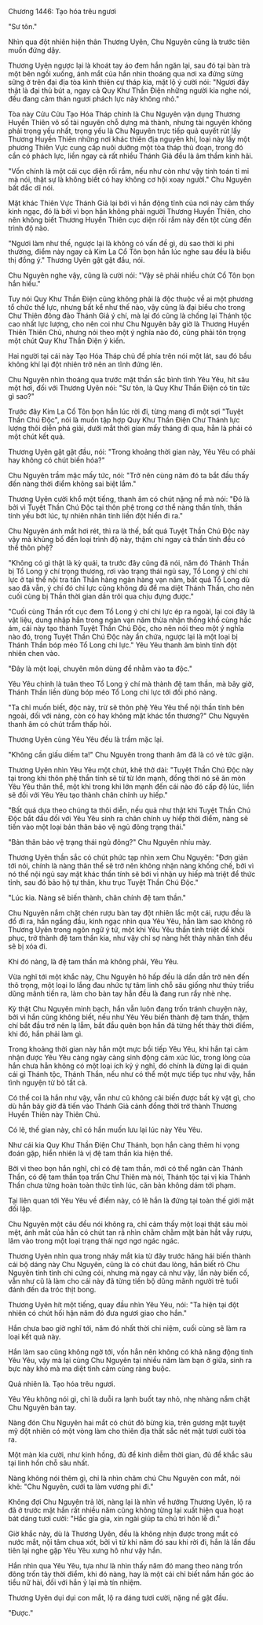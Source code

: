 




Chương 1446: Tạo hóa trêu ngươi


"Sư tôn."

Nhìn qua đột nhiên hiện thân Thương Uyên, Chu Nguyên cũng là trước tiên muốn đứng dậy.

Thương Uyên ngược lại là khoát tay áo đem hắn ngăn lại, sau đó tại bàn trà một bên ngồi xuống, ánh mắt của hắn nhìn thoáng qua nơi xa đứng sừng sững ở trên đại địa tòa kình thiên cự tháp kia, mặt lộ ý cười nói: "Ngươi đây thật là đại thủ bút a, ngay cả Quy Khư Thần Điện những người kia nghe nói, đều đang cảm thán ngươi phách lực này không nhỏ."

Tòa này Cửu Cửu Tạo Hóa Tháp chính là Chu Nguyên vận dụng Thương Huyền Thiên vô số tài nguyên chỗ dựng mà thành, nhưng tài nguyên không phải trọng yếu nhất, trọng yếu là Chu Nguyên trực tiếp quả quyết rút lấy Thương Huyền Thiên những nơi khác thiên địa nguyên khí, loại này lấy một phương Thiên Vực cung cấp nuôi dưỡng một tòa tháp thủ đoạn, trong đó cần có phách lực, liền ngay cả rất nhiều Thánh Giả đều là âm thầm kinh hãi.

"Vốn chính là một cái cục diện rối rắm, nếu như còn như vậy tính toán tỉ mỉ mà nói, thật sự là không biết có hay không cơ hội xoay người." Chu Nguyên bất đắc dĩ nói.

Mặt khác Thiên Vực Thánh Giả lại bởi vì hắn động tĩnh của nơi này cảm thấy kinh ngạc, đó là bởi vì bọn hắn không phải người Thương Huyền Thiên, cho nên không biết Thương Huyền Thiên cục diện rối rắm này đến tột cùng đến trình độ nào.

"Ngươi làm như thế, ngược lại là không có vấn đề gì, dù sao thời kì phi thường, điểm này ngay cả Kim La Cổ Tôn bọn hắn lúc nghe sau đều là biểu thị đồng ý." Thương Uyên gật gật đầu, nói.

Chu Nguyên nghe vậy, cũng là cười nói: "Vậy sẽ phải nhiều chút Cổ Tôn bọn hắn hiểu."

Tuy nói Quy Khư Thần Điện cũng không phải là độc thuộc về ai một phương tổ chức thế lực, nhưng bất kể như thế nào, vậy cũng là đại biểu cho trong Chư Thiên đông đảo Thánh Giả ý chí, mà lại đó cũng là chống lại Thánh tộc cao nhất lực lượng, cho nên coi như Chu Nguyên bây giờ là Thương Huyền Thiên Thiên Chủ, nhưng nói theo một ý nghĩa nào đó, cũng phải tôn trọng một chút Quy Khư Thần Điện ý kiến.

Hai người tại cái này Tạo Hóa Tháp chủ đề phía trên nói một lát, sau đó bầu không khí lại đột nhiên trở nên an tĩnh đứng lên.

Chu Nguyên nhìn thoáng qua trước mặt thần sắc bình tĩnh Yêu Yêu, hít sâu một hơi, đối với Thương Uyên nói: "Sư tôn, là Quy Khư Thần Điện có tin tức gì sao?"

Trước đây Kim La Cổ Tôn bọn hắn lúc rời đi, từng mang đi một sợi "Tuyệt Thần Chú Độc", nói là muốn tập hợp Quy Khư Thần Điện Chư Thánh lực lượng thôi diễn phá giải, dưới mắt thời gian mấy tháng đi qua, hẳn là phải có một chút kết quả.

Thương Uyên gật gật đầu, nói: "Trong khoảng thời gian này, Yêu Yêu có phải hay không có chút biến hóa?"

Chu Nguyên trầm mặc mấy tức, nói: "Trở nên cùng năm đó ta bắt đầu thấy đến nàng thời điểm không sai biệt lắm."

Thương Uyên cười khổ một tiếng, thanh âm có chút nặng nề mà nói: "Đó là bởi vì Tuyệt Thần Chú Độc tại thôn phệ trong cơ thể nàng thần tính, thần tính yếu bớt lúc, tự nhiên nhân tính liền đột hiển đi ra."

Chu Nguyên ánh mắt hơi rét, thì ra là thế, bất quá Tuyệt Thần Chú Độc này vậy mà khủng bố đến loại trình độ này, thậm chí ngay cả thần tính đều có thể thôn phệ?

"Không có gì thật là kỳ quái, ta trước đây cũng đã nói, năm đó Thánh Thần bị Tổ Long ý chí trọng thương, rơi vào trạng thái ngủ say, Tổ Long ý chí chi lực ở tại thể nội tra tấn Thần hàng ngàn hàng vạn năm, bất quá Tổ Long dù sao đã vẫn, ý chí đó chi lực cũng không đủ để ma diệt Thánh Thần, cho nên cuối cùng bị Thần thời gian dần trôi qua chịu đựng được."

"Cuối cùng Thần rốt cục đem Tổ Long ý chí chi lực ép ra ngoài, lại coi đây là vật liệu, dung nhập hắn trong ngàn vạn năm thừa nhận thống khổ cùng hắc ám, cái này tạo thành Tuyệt Thần Chú Độc, cho nên nói theo một ý nghĩa nào đó, trong Tuyệt Thần Chú Độc này ẩn chứa, ngược lại là một loại bị Thánh Thần bóp méo Tổ Long chi lực." Yêu Yêu thanh âm bình tĩnh đột nhiên chen vào.

"Đây là một loại, chuyên môn dùng để nhằm vào ta độc."

Yêu Yêu chính là tuân theo Tổ Long ý chí mà thành đệ tam thần, mà bây giờ, Thánh Thần liền dùng bóp méo Tổ Long chi lực tới đối phó nàng.

"Ta chỉ muốn biết, độc này, trừ sẽ thôn phệ Yêu Yêu thể nội thần tính bên ngoài, đối với nàng, còn có hay không mặt khác tổn thương?" Chu Nguyên thanh âm có chút trầm thấp hỏi.

Thương Uyên cùng Yêu Yêu đều là trầm mặc lại.

"Không cần giấu diếm ta!" Chu Nguyên trong thanh âm đã là có vẻ tức giận.

Thương Uyên nhìn Yêu Yêu một chút, khẽ thở dài: "Tuyệt Thần Chú Độc này tại trong khi thôn phệ thần tính sẽ từ từ lớn mạnh, đồng thời nó sẽ ăn mòn Yêu Yêu thân thể, một khi trong khi lớn mạnh đến cái nào đó cấp độ lúc, liền sẽ đối với Yêu Yêu tạo thành chân chính uy hiếp."

"Bất quá dựa theo chúng ta thôi diễn, nếu quả như thật khi Tuyệt Thần Chú Độc bắt đầu đối với Yêu Yêu sinh ra chân chính uy hiếp thời điểm, nàng sẽ tiến vào một loại bản thân bảo vệ ngủ đông trạng thái."

"Bản thân bảo vệ trạng thái ngủ đông?" Chu Nguyên nhíu mày.

Thương Uyên thần sắc có chút phức tạp nhìn xem Chu Nguyên: "Đơn giản tới nói, chính là nàng thân thể sẽ trở nên không nhận nàng khống chế, bởi vì nó thể nội ngủ say mặt khác thần tính sẽ bởi vì nhận uy hiếp mà triệt để thức tỉnh, sau đó bảo hộ tự thân, khu trục Tuyệt Thần Chú Độc."

"Lúc kia. Nàng sẽ biến thành, chân chính đệ tam thần."

Chu Nguyên nắm chặt chén rượu bàn tay đột nhiên lắc một cái, rượu đều là đổ đi ra, hắn ngẩng đầu, kinh ngạc nhìn qua Yêu Yêu, hắn làm sao không rõ Thương Uyên trong ngôn ngữ ý tứ, một khi Yêu Yêu thần tính triệt để khôi phục, trở thành đệ tam thần kia, như vậy chỉ sợ nàng hết thảy nhân tính đều sẽ bị xóa đi.

Khi đó nàng, là đệ tam thần mà không phải, Yêu Yêu.

Vừa nghĩ tới một khắc này, Chu Nguyên hô hấp đều là dần dần trở nên đến thô trọng, một loại lo lắng đau nhức tự tâm linh chỗ sâu giống như thủy triều dũng mãnh tiến ra, làm cho bàn tay hắn đều là đang run rẩy nhè nhẹ.

Kỳ thật Chu Nguyên minh bạch, hắn vẫn luôn đang trốn tránh chuyện này, bởi vì hắn cũng không biết, nếu như Yêu Yêu biến thành đệ tam thần, thậm chí bắt đầu trở nên lạ lẫm, bắt đầu quên bọn hắn đã từng hết thảy thời điểm, khi đó, hắn phải làm gì.

Trong khoảng thời gian này hắn một mực bồi tiếp Yêu Yêu, khi hắn tại cảm nhận được Yêu Yêu càng ngày càng sinh động cảm xúc lúc, trong lòng của hắn chưa hẳn không có một loại ích kỷ ý nghĩ, đó chính là đừng lại đi quản cái gì Thánh tộc, Thánh Thần, nếu như có thể một mực tiếp tục như vậy, hắn tình nguyện từ bỏ tất cả.

Có thể coi là hắn như vậy, vẫn như cũ không cải biến được bất kỳ vật gì, cho dù hắn bây giờ đã tiến vào Thánh Giả cảnh đồng thời trở thành Thương Huyền Thiên này Thiên Chủ.

Có lẽ, thế gian này, chỉ có hắn muốn lưu lại lúc này Yêu Yêu.

Như cái kia Quy Khư Thần Điện Chư Thánh, bọn hắn càng thêm hi vọng đoán gặp, hiển nhiên là vị đệ tam thần kia hiện thế.

Bởi vì theo bọn hắn nghĩ, chỉ có đệ tam thần, mới có thể ngăn cản Thánh Thần, có đệ tam thần tọa trấn Chư Thiên mà nói, Thánh tộc tại vị kia Thánh Thần chưa từng hoàn toàn thức tỉnh lúc, căn bản không dám tới phạm.

Tại liên quan tới Yêu Yêu về điểm này, có lẽ hắn là đứng tại toàn thế giới mặt đối lập.

Chu Nguyên một câu đều nói không ra, chỉ cảm thấy một loại thật sâu mỏi mệt, ánh mắt của hắn có chút tan rã nhìn chằm chằm mặt bàn hắt vẫy rượu, lâm vào trong một loại trạng thái ngơ ngơ ngác ngác.

Thương Uyên nhìn qua trong nháy mắt kia từ đây trước hăng hái biến thành cái bộ dáng này Chu Nguyên, cũng là có chút đau lòng, hắn biết rõ Chu Nguyên tính tình chi cứng cỏi, nhưng mà ngay cả như vậy, lần này biến cố, vẫn như cũ là làm cho cái này đã từng tiến bộ dũng mãnh người trẻ tuổi đánh đến da tróc thịt bong.

Thương Uyên hít một tiếng, quay đầu nhìn Yêu Yêu, nói: "Ta hiện tại đột nhiên có chút hối hận năm đó đưa ngươi giao cho hắn."

Hắn chưa bao giờ nghĩ tới, năm đó nhất thời chi niệm, cuối cùng sẽ làm ra loại kết quả này.

Hắn làm sao cũng không ngờ tới, vốn hẳn nên không có khả năng động tình Yêu Yêu, vậy mà lại cùng Chu Nguyên tại nhiều năm làm bạn ở giữa, sinh ra bực này khó mà ma diệt tình cảm cùng ràng buộc.

Quả nhiên là. Tạo hóa trêu ngươi.

Yêu Yêu không nói gì, chỉ là duỗi ra lạnh buốt tay nhỏ, nhẹ nhàng nắm chặt Chu Nguyên bàn tay.

Nàng đón Chu Nguyên hai mắt có chút đỏ bừng kia, trên gương mặt tuyệt mỹ đột nhiên có một vòng làm cho thiên địa thất sắc nét mặt tươi cười tỏa ra.

Một màn kia cười, như kinh hồng, đủ để kinh diễm thời gian, đủ để khắc sâu tại linh hồn chỗ sâu nhất.

Nàng không nói thêm gì, chỉ là nhìn chăm chú Chu Nguyên con mắt, nói khẽ: "Chu Nguyên, cưới ta làm vương phi đi."

Không đợi Chu Nguyên trả lời, nàng lại là nhìn về hướng Thương Uyên, lộ ra đã ở trước mặt hắn rất nhiều năm cũng không từng lại xuất hiện qua hoạt bát dáng tươi cười: "Hắc gia gia, xin ngài giúp ta chủ trì hôn lễ đi."

Giờ khắc này, dù là Thương Uyên, đều là không nhịn được trong mắt có nước mắt, nội tâm chua xót, bởi vì từ khi năm đó sau khi rời đi, hắn là lần đầu tiên lại nghe gặp Yêu Yêu xưng hô như vậy hắn.

Hắn nhìn qua Yêu Yêu, tựa như là nhìn thấy năm đó mang theo nàng trốn đông trốn tây thời điểm, khi đó nàng, hay là một cái chỉ biết nắm hắn góc áo tiểu nữ hài, đối với hắn ỷ lại mà tín nhiệm.

Thương Uyên dụi dụi con mắt, lộ ra dáng tươi cười, nặng nề gật đầu.

"Được."




